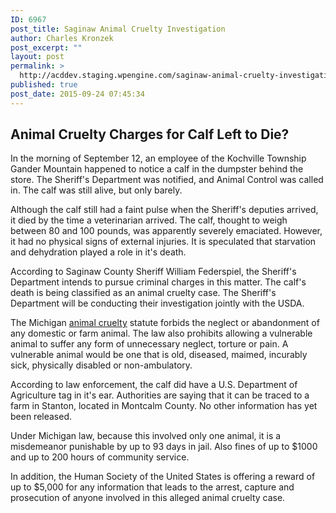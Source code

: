 ```yaml
---
ID: 6967
post_title: Saginaw Animal Cruelty Investigation
author: Charles Kronzek
post_excerpt: ""
layout: post
permalink: >
  http://acddev.staging.wpengine.com/saginaw-animal-cruelty-investigation.html
published: true
post_date: 2015-09-24 07:45:34
---
```

<h2>Animal Cruelty Charges for Calf Left to Die?</h2>
In the morning of September 12, an employee of the Kochville Township Gander Mountain happened to notice a calf in the dumpster behind the store. The Sheriff's Department was notified, and Animal Control was called in. The calf was still alive, but only barely.

Although the calf still had a faint pulse when the Sheriff's deputies arrived, it died by the time a veterinarian arrived. The calf, thought to weigh between 80 and 100 pounds, was apparently severely emaciated. However, it had no physical signs of external injuries. It is speculated that starvation and dehydration played a role in it's death.

According to Saginaw County Sheriff William Federspiel, the Sheriff's Department intends to pursue criminal charges in this matter. The calf's death is being classified as an animal cruelty case. The Sheriff's Department will be conducting their investigation jointly with the USDA.

The Michigan <a href="http://acddev.staging.wpengine.com/michigan-animal-cruelty-law-defense-lawyer-criminal-attorney.html" target="_blank">animal cruelty</a> statute forbids the neglect or abandonment of any domestic or farm animal. The law also prohibits allowing a vulnerable animal to suffer any form of unnecessary neglect, torture or pain. A vulnerable animal would be one that is old, diseased, maimed, incurably sick, physically disabled or non-ambulatory.

According to law enforcement, the calf did have a U.S. Department of Agriculture tag in it's ear. Authorities are saying that it can be traced to a farm in Stanton, located in Montcalm County. No other information has yet been released.

Under Michigan law, because this involved only one animal, it is a misdemeanor punishable by up to 93 days in jail. Also fines of up to $1000 and up to 200 hours of community service.

In addition, the Human Society of the United States is offering a reward of up to $5,000 for any information that leads to the arrest, capture and prosecution of anyone involved in this alleged animal cruelty case.